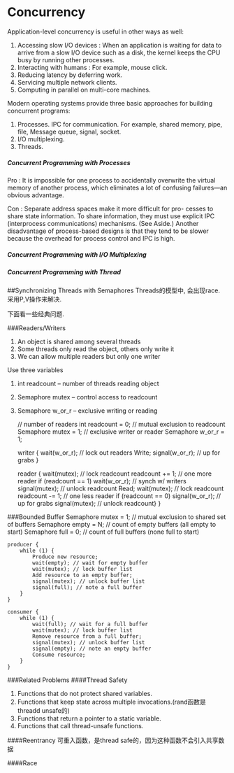 # Concurrency

Application-level concurrency is useful in other ways as well:

1. Accessing slow I/O devices : When an application is waiting for data to arrive from a slow I/O device such as a disk, the kernel keeps the CPU busy by running other processes.
2. Interacting with humans : For example, mouse click.
3. Reducing latency by deferring work.
4. Servicing multiple network clients.
5. Computing in parallel on multi-core machines.

Modern operating systems provide three basic approaches for building concurrent programs:  

1. Processes. IPC for communication. For example, shared memory, pipe, file, Message queue, signal, socket.
2. I/O multiplexing.
3. Threads.

##### Concurrent Programming with Processes


Pro : It is impossible for one process to accidentally overwrite the virtual memory of another process, which eliminates a lot of confusing failures—an obvious advantage.

Con : Separate address spaces make it more difficult for pro- cesses to share state information. To share information, they must use explicit IPC (interprocess communications) mechanisms. (See Aside.) Another disadvantage of process-based designs is that they tend to be slower because the overhead for process control and IPC is high.


##### Concurrent Programming with I/O Multiplexing

##### Concurrent Programming with Thread

##Synchronizing Threads with Semaphores
Threads的模型中, 会出现race. 采用P,V操作来解决.

下面看一些经典问题.

###Readers/Writers
1. An object is shared among several threads
2. Some threads only read the object, others only write it
3. We can allow multiple readers but only one writer

Use three variables
1. int readcount – number of threads reading object
2. Semaphore mutex – control access to readcount
3. Semaphore w_or_r – exclusive writing or reading
 
    
    // number of readers
    int readcount = 0;
    // mutual exclusion to readcount
    Semaphore mutex = 1;
    // exclusive writer or reader
    Semaphore w_or_r = 1;

    writer {
        wait(w_or_r); // lock out readers
        Write;
        signal(w_or_r); // up for grabs
    }
    
    reader {
        wait(mutex); // lock readcount
        readcount += 1; // one more reader
        if (readcount == 1)
            wait(w_or_r); // synch w/ writers
        signal(mutex); // unlock readcount
        Read;
        wait(mutex); // lock readcount
        readcount -= 1; // one less reader
        if (readcount == 0)
            signal(w_or_r); // up for grabs
        signal(mutex); // unlock readcount}
    }
    
###Bounded Buffer
    Semaphore mutex = 1; // mutual exclusion to shared set of buffers
    Semaphore empty = N; // count of empty buffers (all empty to     start)
    Semaphore full = 0; // count of full buffers (none full to start)
    
    producer {
        while (1) {
            Produce new resource;
            wait(empty); // wait for empty buffer
            wait(mutex); // lock buffer list
            Add resource to an empty buffer;
            signal(mutex); // unlock buffer list
            signal(full); // note a full buffer
        }
    }
    
    consumer {
        while (1) {
            wait(full); // wait for a full buffer
            wait(mutex); // lock buffer list
            Remove resource from a full buffer;
            signal(mutex); // unlock buffer list
            signal(empty); // note an empty buffer
            Consume resource;
        }
    }
  
###Related Problems
####Thread Safety
1. Functions that do not protect shared variables.
2. Functions that keep state across multiple invocations.(rand函数是threadd unsafe的)
3. Functions that return a pointer to a static variable.
4. Functions that call thread-unsafe functions.

####Reentrancy
可重入函数，是thread safe的，因为这种函数不会引入共享数据

####Race
